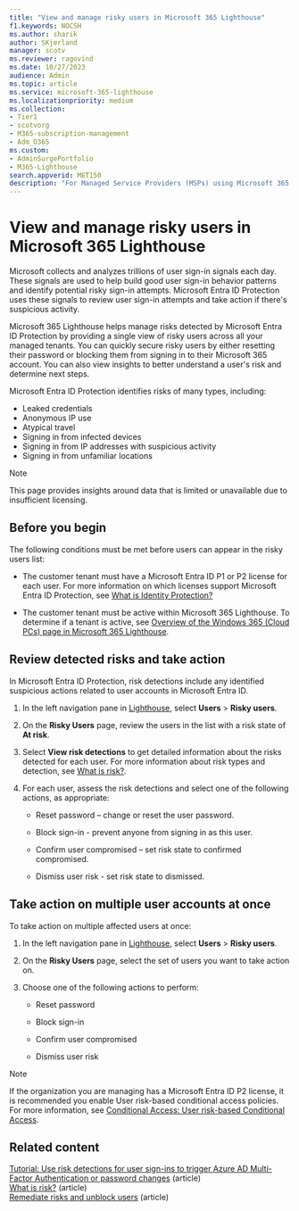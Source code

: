 ```yaml
---
title: "View and manage risky users in Microsoft 365 Lighthouse"
f1.keywords: NOCSH
ms.author: sharik
author: SKjerland
manager: scotv
ms.reviewer: ragovind
ms.date: 10/27/2023
audience: Admin
ms.topic: article
ms.service: microsoft-365-lighthouse
ms.localizationpriority: medium
ms.collection:
- Tier1
- scotvorg
- M365-subscription-management
- Adm_O365
ms.custom:
- AdminSurgePortfolio
- M365-Lighthouse
search.appverid: MET150
description: "For Managed Service Providers (MSPs) using Microsoft 365 Lighthouse, learn how to view and manage risky users."
---
```


# View and manage risky users in Microsoft 365 Lighthouse

Microsoft collects and analyzes trillions of user sign-in signals each day. These signals are used to help build good user sign-in behavior patterns and identify potential risky sign-in attempts. Microsoft Entra ID Protection uses these signals to review user sign-in attempts and take action if there's suspicious activity.

Microsoft 365 Lighthouse helps manage risks detected by Microsoft Entra ID Protection by providing a single view of risky users across all your managed tenants. You can quickly secure risky users by either resetting their password or blocking them from signing in to their Microsoft 365 account. You can also view insights to better understand a user's risk and determine next steps.

Microsoft Entra ID Protection identifies risks of many types, including:

- Leaked credentials
- Anonymous IP use
- Atypical travel
- Signing in from infected devices
- Signing in from IP addresses with suspicious activity
- Signing in from unfamiliar locations

> [!NOTE]
> This page provides insights around data that is limited or unavailable due to insufficient licensing.

## Before you begin

The following conditions must be met before users can appear in the risky users list:

- The customer tenant must have a Microsoft Entra ID P1 or P2 license for each user. For more information on which licenses support Microsoft Entra ID Protection, see [What is Identity Protection?](/azure/active-directory/identity-protection/overview-identity-protection)

- The customer tenant must be active within Microsoft 365 Lighthouse. To determine if a tenant is active, see [Overview of the Windows 365 (Cloud PCs) page in Microsoft 365 Lighthouse](m365-lighthouse-tenant-list-overview.md).

## Review detected risks and take action

In Microsoft Entra ID Protection, risk detections include any identified suspicious actions related to user accounts in Microsoft Entra ID.

1. In the left navigation pane in <a href="https://go.microsoft.com/fwlink/p/?linkid=2168110" target="_blank">Lighthouse</a>, select **Users** > **Risky users**.

2. On the **Risky Users** page, review the users in the list with a risk state of **At risk**.

3. Select **View risk detections** to get detailed information about the risks detected for each user. For more information about risk types and detection, see [What is risk?](/azure/active-directory/identity-protection/concept-identity-protection-risks).

4. For each user, assess the risk detections and select one of the following actions, as appropriate:

    - Reset password – change or reset the user password.

    - Block sign-in - prevent anyone from signing in as this user.

    - Confirm user compromised – set risk state to confirmed compromised.

    - Dismiss user risk - set risk state to dismissed.

## Take action on multiple user accounts at once

To take action on multiple affected users at once:

1. In the left navigation pane in <a href="https://go.microsoft.com/fwlink/p/?linkid=2168110" target="_blank">Lighthouse</a>, select **Users** > **Risky users**.

2. On the **Risky Users** page, select the set of users you want to take action on.

3. Choose one of the following actions to perform:

    - Reset password

    - Block sign-in

    - Confirm user compromised

    - Dismiss user risk

> [!NOTE]
> If the organization you are managing has a Microsoft Entra ID P2 license, it is recommended you enable User risk-based conditional access policies. For more information, see [Conditional Access: User risk-based Conditional Access](/azure/active-directory/conditional-access/howto-conditional-access-policy-risk-user).

## Related content

[Tutorial: Use risk detections for user sign-ins to trigger Azure AD Multi-Factor Authentication or password changes](/azure/active-directory/authentication/tutorial-risk-based-sspr-mfa) (article)\
[What is risk?](/azure/active-directory/identity-protection/concept-identity-protection-risks) (article) \
[Remediate risks and unblock users](/azure/active-directory/identity-protection/howto-identity-protection-remediate-unblock) (article)
